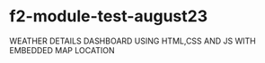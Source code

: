 # f2-module-test-august23
WEATHER DETAILS DASHBOARD USING HTML,CSS AND JS WITH EMBEDDED MAP LOCATION
